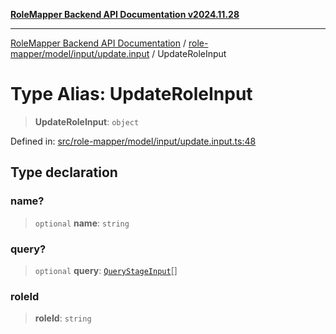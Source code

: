 [**RoleMapper Backend API Documentation v2024.11.28**](../../../../../README.md)

***

[RoleMapper Backend API Documentation](../../../../../modules.md) / [role-mapper/model/input/update.input](../README.md) / UpdateRoleInput

# Type Alias: UpdateRoleInput

> **UpdateRoleInput**: `object`

Defined in: [src/role-mapper/model/input/update.input.ts:48](https://github.com/FlowCraft-AG/RoleMapper/blob/1b2b6c233762d0bcac1cf2d3fd5c5f2ed014cf3e/backend/src/role-mapper/model/input/update.input.ts#L48)

## Type declaration

### name?

> `optional` **name**: `string`

### query?

> `optional` **query**: [`QueryStageInput`](../../query-stage.input/type-aliases/QueryStageInput.md)[]

### roleId

> **roleId**: `string`
